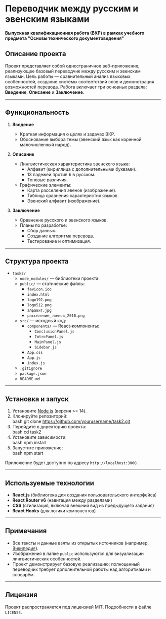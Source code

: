 # Переводчик между русским и эвенским языками
**Выпускная квалификационная работа (ВКР) в рамках учебного предмета "Основы технического документоведения"**

## Описание проекта
Проект представляет собой одностраничное веб-приложение, реализующее базовый переводчик между русским и эвенским языками. Цель работы — сравнительный анализ языковых особенностей, создание системы соответствий слов и демонстрация возможностей перевода. Работа включает три основных раздела: **Введение**, **Описание** и **Заключение**.

---

## Функциональность
1. **Введение**
    - Краткая информация о целях и задачах ВКР.
    - Обоснование выбора темы (эвенский язык как коренной малочисленный народ).

2. **Описание**
    - Лингвистическая характеристика эвенского языка:
        - Алфавит (кириллица с дополнительными буквами).
        - 13 падежей против 6 в русском.
        - Тоновые различия.
    - Графические элементы:
        - Карта расселения эвенов (изображение).
        - Таблица сравнения характеристик языков.
        - Эвенский алфавит (изображение).

3. **Заключение**
    - Сравнение русского и эвенского языков.
    - Планы по разработке:
        - Сбор данных.
        - Создание алгоритма перевода.
        - Тестирование и оптимизация.

---

## Структура проекта

- `task2/`
  - `node_modules/` — библиотеки проекта
  - `public/` — статические файлы:
    - `favicon.ico`
    - `index.html`
    - `logo192.png`
    - `logo512.png`
    - `алфавит.jpg`
    - `расселение_эвенов_2010.png`
  - `src/` — исходный код:
    - `components/` — React-компоненты:
      - `ConclusionPanel.js`
      - `IntroPanel.js`
      - `MainPanel.js`
      - `Sidebar.js`
    - `App.css`
    - `App.js`
    - `index.js`
  - `.gitignore`
  - `package.json`
  - `README.md`
---

## Установка и запуск
1. Установите [Node.js](https://nodejs.org/) (версия >= 14).  
2. Клонируйте репозиторий:  
   bash git clone https://github.com/yourusername/task2.git
3. Перейдите в директорию проекта:  
   bash cd task2
4. Установите зависимости:  
   bash npm install
5. Запустите приложение:  
   bash npm start

Приложение будет доступно по адресу `http://localhost:3000`.

---

## Используемые технологии
- **React.js** (библиотека для создания пользовательского интерфейса)  
- **React Router v6** (навигация между разделами)  
- **CSS** (стилизация, включая внешний вид из предыдущего задания)  
- **React Hooks** (для логики компонентов)  

---

## Примечания
- Все тексты и данные взяты из открытых источников (например, [Википедия](https://ru.wikipedia.org/wiki/Эвенский_язык)).  
- Изображения в папке `public` используются для визуализации лингвистических особенностей.  
- Проект демонстрирует базовую реализацию; полноценный переводчик требует дополнительной работы над алгоритмами и словарём.  

---

## Лицензия
Проект распространяется под лицензией MIT. Подробности в файле `LICENSE`.  